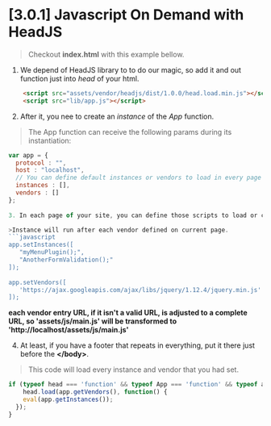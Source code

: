 # [3.0.1] Javascript On Demand with HeadJS
 
>Checkout **index.html** with this example bellow.
 
1. We depend of HeadJS library to to do our magic, so add it and out function just into *head* of your html.
```html
	<script src="assets/vendor/headjs/dist/1.0.0/head.load.min.js"></script>
	<script src="lib/app.js"></script>
```
 
2. After it, you nee to create an *instance* of the *App* function.
>The App function can receive the following params during its instantiation:
```javascript
var app = {
  protocol : "",
  host : "localhost",
  // You can define default instances or vendors to load in every page filling this next parameters
  instances : [],
  vendors : []
};
 
3. In each page of your site, you can define those scripts to load or call by instances, like this:

>Instance will run after each vendor defined on current page.
```javascript
app.setInstances([
   "myMenuPlugin();",
   "AnotherFormValidation();"
]);
 
app.setVendors([
   'https://ajax.googleapis.com/ajax/libs/jquery/1.12.4/jquery.min.js'
]);
```

**each vendor entry URL, if it isn't a valid URL, is adjusted to a complete URL, so 'assets/js/main.js' will be transformed to 'http://localhost/assets/js/main.js'**
 
4. At least, if you have a footer that repeats in everything, put it there just before the **<\/body>**.
>This code will load every instance and vendor that you had set.

```javascript
if (typeof head === 'function' && typeof App === 'function' && typeof app !== 'undefined') {
    head.load(app.getVendors(), function() {
    eval(app.getInstances());
  });
}
```
